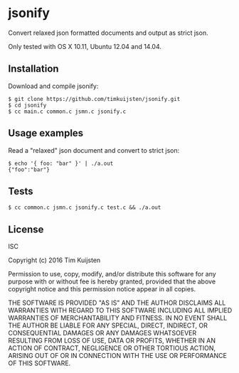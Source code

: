 # jsonify

Convert relaxed json formatted documents and output as strict json.

Only tested with OS X 10.11, Ubuntu 12.04 and 14.04.

## Installation

Download and compile jsonify:

    $ git clone https://github.com/timkuijsten/jsonify.git
    $ cd jsonify
    $ cc main.c common.c jsmn.c jsonify.c


## Usage examples

Read a "relaxed" json document and convert to strict json:

    $ echo '{ foo: "bar" }' | ./a.out
    {"foo":"bar"}

## Tests

    $ cc common.c jsmn.c jsonify.c test.c && ./a.out


## License

ISC

Copyright (c) 2016 Tim Kuijsten

Permission to use, copy, modify, and/or distribute this software for any
purpose with or without fee is hereby granted, provided that the above
copyright notice and this permission notice appear in all copies.

THE SOFTWARE IS PROVIDED "AS IS" AND THE AUTHOR DISCLAIMS ALL WARRANTIES
WITH REGARD TO THIS SOFTWARE INCLUDING ALL IMPLIED WARRANTIES OF
MERCHANTABILITY AND FITNESS. IN NO EVENT SHALL THE AUTHOR BE LIABLE FOR
ANY SPECIAL, DIRECT, INDIRECT, OR CONSEQUENTIAL DAMAGES OR ANY DAMAGES
WHATSOEVER RESULTING FROM LOSS OF USE, DATA OR PROFITS, WHETHER IN AN
ACTION OF CONTRACT, NEGLIGENCE OR OTHER TORTIOUS ACTION, ARISING OUT OF
OR IN CONNECTION WITH THE USE OR PERFORMANCE OF THIS SOFTWARE.
